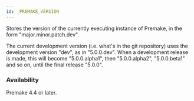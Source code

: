 ```yaml
---
id: _PREMAKE_VERSION
---
```


Stores the version of the currently executing instance of Premake, in the form "major.minor.patch.dev".

The current development version (i.e. what's in the git repository) uses the development version "dev", as in "5.0.0.dev". When a development release is made, this will become "5.0.0.alpha1", then "5.0.0.alpha2", "5.0.0.beta1" and so on, until the final release "5.0.0".

### Availability ###

Premake 4.4 or later.
